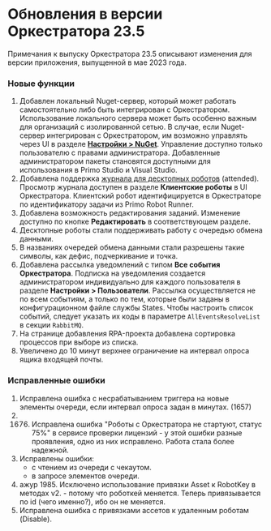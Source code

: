 # Обновления в версии Оркестратора 23.5

Примечания к выпуску Оркестратора 23.5 описывают изменения для версии приложения, выпущенной в мае 2023 года.

### Новые функции
1. Добавлен локальный Nuget-сервер, который может работать самостоятельно либо быть интегрирован с Оркестратором. Использование локального сервера может быть особенно важным для организаций с изолированной сетью. В случае, если Nuget-сервер интегрирован с Оркестратором, им возможно управлять через UI в разделе **[Настройки > NuGet](https://docs.primo-rpa.ru/primo-rpa/orchestrator/settings/nuget)**. Управление доступно только пользователю с правами администратора. Добавленные администратором пакеты становятся доступными для использования в Primo Studio и Visual Studio. 
1. Добавлена поддержка [журнала для десктопных роботов](https://docs.primo-rpa.ru/primo-rpa/orchestrator/settings/desktop-robot-journal) (attended). Просмотр журнала доступен в разделе **Клиентские роботы** в UI Оркестратора. Клиентский робот идентифицируется в Оркестраторе по идентификатору задачи из Primo Robot Runner.
1. Добавлена возможность редактирования заданий. Изменение доступно по кнопке **Редактировать** в соответствующем разделе.
1. Десктопные роботы стали поддерживать работу с очередью обмена данными.
1. В названиях очередей обмена данными стали разрешены такие символы, как дефис, подчеркивание и точка.
1. Добавлена рассылка уведомлений с типом **Все события Оркестратора**. Подписка на уведомления создается администратором индивидуально для каждого пользователя в разделе **Настройки > Пользователи**. Рассылка осуществляется не по всем событиям, а только по тем, которые были заданы в конфигурационном файле службы States. Чтобы настроить список событий, следует указать их коды в параметре `AllEventsResolveList` в секции `RabbitMQ`.
1. На странице добавления RPA-проекта добавлена сортировка процессов при выборе из списка.
1. Увеличено до 10 минут верхнее ограничение на интервал опроса ящика входящей почты.

### Исправленные ошибки

1. Исправлена ошибка с несрабатыванием триггера на новые элементы очереди, если интервал опроса задан в минутах. (1657)
1. 1676. Исправлена ошибка "Роботы с Оркестратора не стартуют, статус 75%" в сервисе проверки лицензий - у этой ошибки разные проявления, одно из них исправлено. Работа стала более надежной.
1. Исправлены ошибки:
   * с чтением из очереди с чекаутом.
   * в запросе элементов очереди.
4. ажур 1985. Исключено использование привязки Asset к RobotKey в методах v2. - потому что роботкей меняется. Теперь привязывается по id (чего именно?), ибо он не меняется. 
5. Исправлена ошибка с привязками ассетов к удаленным роботам (Disable).

